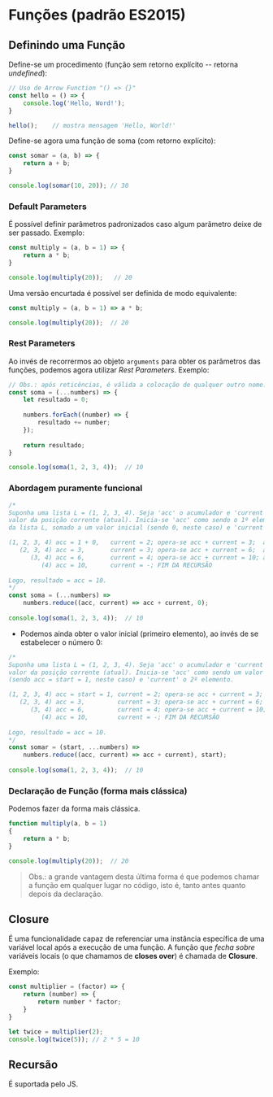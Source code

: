 # Funções (padrão ES2015)
## Definindo uma Função 
Define-se um procedimento (função sem retorno explícito -- retorna *undefined*):

```js
// Uso de Arrow Function "() => {}"
const hello = () => {
    console.log('Hello, Word!');
}

hello();    // mostra mensagem 'Hello, World!'
```

Define-se agora uma função de soma (com retorno explícito):

```js
const somar = (a, b) => {
    return a + b;
}

console.log(somar(10, 20)); // 30
```

### Default Parameters
É possível definir parâmetros padronizados caso algum parâmetro deixe de ser passado.
Exemplo:

```js
const multiply = (a, b = 1) => {
    return a * b;
}

console.log(multiply(20));   // 20
```

Uma versão encurtada é possível ser definida de modo equivalente:

```js
const multiply = (a, b = 1) => a * b;

console.log(multiply(20));  // 20 
```

### Rest Parameters
Ao invés de recorrermos ao objeto `arguments` para obter os parâmetros das funções, podemos agora utilizar
*Rest Parameters*. Exemplo:

```js
// Obs.: após reticências, é válida a colocação de qualquer outro nome.
const soma = (...numbers) => {
    let resultado = 0;
    
    numbers.forEach((number) => {
        resultado += number;
    });
    
    return resultado;
}

console.log(soma(1, 2, 3, 4));  // 10
```

### Abordagem puramente funcional
```js
/*
Suponha uma lista L = (1, 2, 3, 4). Seja 'acc' o acumulador e 'current' o 
valor da posição corrente (atual). Inicia-se 'acc' como sendo o 1º elemento 
da lista L, somado a um valor inicial (sendo 0, neste caso) e 'current' o 2º elemento.

(1, 2, 3, 4) acc = 1 + 0,   current = 2; opera-se acc + current = 3;  acc = 3;
   (2, 3, 4) acc = 3,       current = 3; opera-se acc + current = 6;  acc = 6;
      (3, 4) acc = 6,       current = 4; opera-se acc + current = 10; acc = 10;
         (4) acc = 10,      current = -; FIM DA RECURSÃO
         
Logo, resultado = acc = 10.
*/
const soma = (...numbers) =>
    numbers.reduce((acc, current) => acc + current, 0);
    
console.log(soma(1, 2, 3, 4));  // 10
```

- Podemos ainda obter o valor inicial (primeiro elemento), ao invés de se estabelecer o número 0:

```js
/*
Suponha uma lista L = (1, 2, 3, 4). Seja 'acc' o acumulador e 'current' o 
valor da posição corrente (atual). Inicia-se 'acc' como sendo um valor inicial 
(sendo acc = start = 1, neste caso) e 'current' o 2º elemento.

(1, 2, 3, 4) acc = start = 1, current = 2; opera-se acc + current = 3;  acc = 3;
   (2, 3, 4) acc = 3,         current = 3; opera-se acc + current = 6;  acc = 6;
      (3, 4) acc = 6,         current = 4; opera-se acc + current = 10; acc = 10;
         (4) acc = 10,        current = -; FIM DA RECURSÃO
         
Logo, resultado = acc = 10.
*/
const somar = (start, ...numbers) =>
    numbers.reduce((acc, current) => acc + current), start);
    
console.log(soma(1, 2, 3, 4));  // 10
```

### Declaração de Função (forma mais clássica)
Podemos fazer da forma mais clássica.

```js
function multiply(a, b = 1)
{
    return a * b;
}

console.log(multiply(20));  // 20
```

> Obs.: a grande vantagem desta última forma é que podemos chamar a função em qualquer lugar no código, isto é,
tanto antes quanto depois da declaração.

## Closure
É uma funcionalidade capaz de referenciar uma instância específica de uma variável local após a execução de uma
função. A função que *fecha sobre* variáveis locais (o que chamamos de **closes over**) é chamada de **Closure**.

Exemplo:

```js
const multiplier = (factor) => {
    return (number) => {
        return number * factor;
    }
}

let twice = multiplier(2);
console.log(twice(5)); // 2 * 5 = 10
```

## Recursão
É suportada pelo JS.